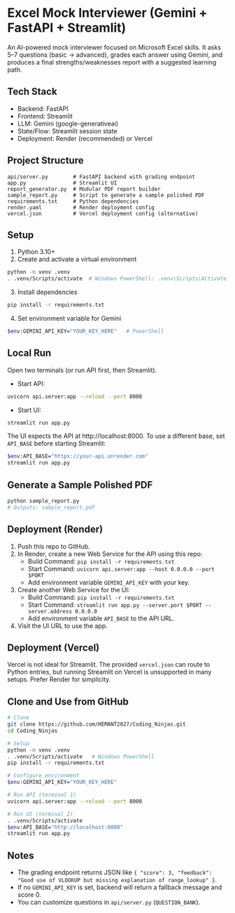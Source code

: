 # Excel Mock Interviewer (Gemini + FastAPI + Streamlit)

An AI-powered mock interviewer focused on Microsoft Excel skills. It asks 5–7 questions (basic → advanced), grades each answer using Gemini, and produces a final strengths/weaknesses report with a suggested learning path.

## Tech Stack
- Backend: FastAPI
- Frontend: Streamlit
- LLM: Gemini (google-generativeai)
- State/Flow: Streamlit session state
- Deployment: Render (recommended) or Vercel

## Project Structure
```
api/server.py        # FastAPI backend with grading endpoint
app.py               # Streamlit UI
report_generator.py  # Modular PDF report builder
sample_report.py     # Script to generate a sample polished PDF
requirements.txt     # Python dependencies
render.yaml          # Render deployment config
vercel.json          # Vercel deployment config (alternative)
```

## Setup
1. Python 3.10+
2. Create and activate a virtual environment
```bash
python -m venv .venv
. .venv/Scripts/activate  # Windows PowerShell: .venv\Scripts\Activate.ps1
```
3. Install dependencies
```bash
pip install -r requirements.txt
```
4. Set environment variable for Gemini
```bash
$env:GEMINI_API_KEY="YOUR_KEY_HERE"   # PowerShell
```

## Local Run
Open two terminals (or run API first, then Streamlit).

- Start API:
```bash
uvicorn api.server:app --reload --port 8000
```
- Start UI:
```bash
streamlit run app.py
```
The UI expects the API at http://localhost:8000. To use a different base, set `API_BASE` before starting Streamlit:
```bash
$env:API_BASE="https://your-api.onrender.com"
streamlit run app.py
```

## Generate a Sample Polished PDF
```bash
python sample_report.py
# Outputs: sample_report.pdf
```

## Deployment (Render)
1. Push this repo to GitHub.
2. In Render, create a new Web Service for the API using this repo:
   - Build Command: `pip install -r requirements.txt`
   - Start Command: `uvicorn api.server:app --host 0.0.0.0 --port $PORT`
   - Add environment variable `GEMINI_API_KEY` with your key.
3. Create another Web Service for the UI:
   - Build Command: `pip install -r requirements.txt`
   - Start Command: `streamlit run app.py --server.port $PORT --server.address 0.0.0.0`
   - Add environment variable `API_BASE` to the API URL.
4. Visit the UI URL to use the app.

## Deployment (Vercel)
Vercel is not ideal for Streamlit. The provided `vercel.json` can route to Python entries, but running Streamlit on Vercel is unsupported in many setups. Prefer Render for simplicity.

## Clone and Use from GitHub
```bash
# Clone
git clone https://github.com/HEMANT2027/Coding_Ninjas.git
cd Coding_Ninjas

# Setup
python -m venv .venv
. .venv/Scripts/activate   # Windows PowerShell
pip install -r requirements.txt

# Configure environment
$env:GEMINI_API_KEY="YOUR_KEY_HERE"

# Run API (terminal 1)
uvicorn api.server:app --reload --port 8000

# Run UI (terminal 2)
. .venv/Scripts/activate
$env:API_BASE="http://localhost:8000"
streamlit run app.py
```

## Notes
- The grading endpoint returns JSON like `{ "score": 3, "feedback": "Good use of VLOOKUP but missing explanation of range_lookup" }`.
- If no `GEMINI_API_KEY` is set, backend will return a fallback message and score 0.
- You can customize questions in `api/server.py` (`QUESTION_BANK`).
